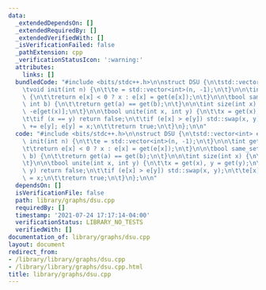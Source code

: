 ```yaml
---
data:
  _extendedDependsOn: []
  _extendedRequiredBy: []
  _extendedVerifiedWith: []
  _isVerificationFailed: false
  _pathExtension: cpp
  _verificationStatusIcon: ':warning:'
  attributes:
    links: []
  bundledCode: "#include <bits/stdc++.h>\n\nstruct DSU {\n\tstd::vector<int> e;\n\n\
    \tvoid init(int n) {\n\t\te = std::vector<int>(n, -1);\n\t}\n\n\tint get(int x)\
    \ {\n\t\treturn e[x] < 0 ? x : e[x] = get(e[x]);\n\t}\n\n\tbool same_set(int a,\
    \ int b) {\n\t\treturn get(a) == get(b);\n\t}\n\n\tint size(int x) {\n\t\treturn\
    \ -e[get(x)];\n\t}\n\n\tbool unite(int x, int y) {\n\t\tx = get(x), y = get(y);\n\
    \t\tif (x == y) return false;\n\t\tif (e[x] > e[y]) std::swap(x, y);\n\t\te[x]\
    \ += e[y]; e[y] = x;\n\t\treturn true;\n\t}\n};\n\n"
  code: "#include <bits/stdc++.h>\n\nstruct DSU {\n\tstd::vector<int> e;\n\n\tvoid\
    \ init(int n) {\n\t\te = std::vector<int>(n, -1);\n\t}\n\n\tint get(int x) {\n\
    \t\treturn e[x] < 0 ? x : e[x] = get(e[x]);\n\t}\n\n\tbool same_set(int a, int\
    \ b) {\n\t\treturn get(a) == get(b);\n\t}\n\n\tint size(int x) {\n\t\treturn -e[get(x)];\n\
    \t}\n\n\tbool unite(int x, int y) {\n\t\tx = get(x), y = get(y);\n\t\tif (x ==\
    \ y) return false;\n\t\tif (e[x] > e[y]) std::swap(x, y);\n\t\te[x] += e[y]; e[y]\
    \ = x;\n\t\treturn true;\n\t}\n};\n\n"
  dependsOn: []
  isVerificationFile: false
  path: library/graphs/dsu.cpp
  requiredBy: []
  timestamp: '2021-07-24 17:17:14-04:00'
  verificationStatus: LIBRARY_NO_TESTS
  verifiedWith: []
documentation_of: library/graphs/dsu.cpp
layout: document
redirect_from:
- /library/library/graphs/dsu.cpp
- /library/library/graphs/dsu.cpp.html
title: library/graphs/dsu.cpp
---
```

